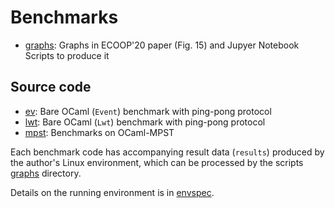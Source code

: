 # Benchmarks

* [graphs](graphs/): Graphs in ECOOP'20 paper (Fig. 15) and Jupyer Notebook Scripts to produce it

## Source code

* [ev](ev/): Bare OCaml (`Event`) benchmark with ping-pong protocol
* [lwt](lwt/): Bare OCaml (`Lwt`) benchmark with ping-pong protocol
* [mpst](mpst/): Benchmarks on OCaml-MPST

Each benchmark code has accompanying result data (`results`) produced by the author's Linux environment, which can be processed by the scripts [graphs](graphs/) directory. 

Details on the running environment is in [envspec](envspec/).

